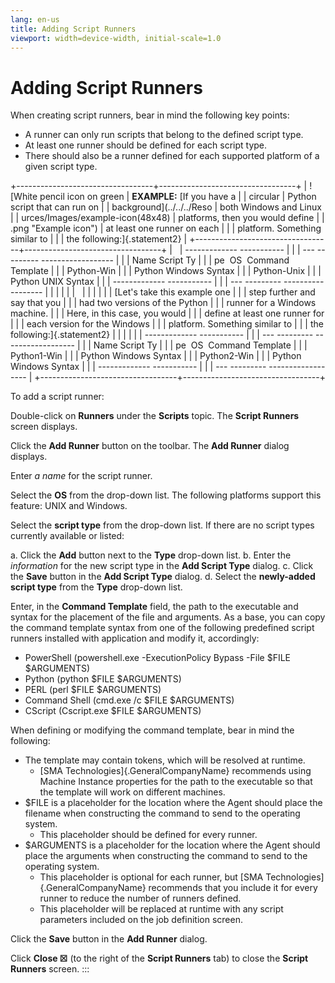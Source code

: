 ```yaml
---
lang: en-us
title: Adding Script Runners
viewport: width=device-width, initial-scale=1.0
---
```


#  Adding Script Runners

When creating script runners, bear in mind the following key points:

-   A runner can only run scripts that belong to the defined script
    type.
-   At least one runner should be defined for each script type.
-   There should also be a runner defined for each supported platform of
    a given script type.

+----------------------------------+----------------------------------+
| ![White pencil icon on green     | **EXAMPLE:** [If you have a      | | circular                         | Python script that can run on    |
| background](../../../Reso        | both Windows and Linux           |
| urces/Images/example-icon(48x48) | platforms, then you would define |
| .png "Example icon") | at least one runner on each      |
|                                  | platform. Something similar to   |
|                                  | the following:]{.statement2}     |
+----------------------------------+----------------------------------+
|                                  |   ------------- -----------      |
|                                  | --- --------- ------------------ |
|                                  |   Name          Script Ty        |
|                                  | pe    OS        Command Template |
|                                  |   Python-Win                     |
|                                  |  Python         Windows   Syntax |
|                                  |   Python-Unix                    |
|                                  |  Python         UNIX      Syntax |
|                                  |   ------------- -----------      |
|                                  | --- --------- ------------------ |
|                                  |                                  |
|                                  |                                  |
|                                  |                                  |
|                                  | [Let\'s take this example one    | |                                  | step further and say that you    |
|                                  | had two versions of the Python   |
|                                  | runner for a Windows machine.    |
|                                  | Here, in this case, you would    |
|                                  | define at least one runner for   |
|                                  | each version for the Windows     |
|                                  | platform. Something similar to   |
|                                  | the following:]{.statement2}     |
|                                  |                                  |
|                                  |   ------------- -----------      |
|                                  | --- --------- ------------------ |
|                                  |   Name          Script Ty        |
|                                  | pe    OS        Command Template |
|                                  |   Python1-Win                    |
|                                  |  Python         Windows   Syntax |
|                                  |   Python2-Win                    |
|                                  |  Python         Windows   Syntax |
|                                  |   ------------- -----------      |
|                                  | --- --------- ------------------ |
+----------------------------------+----------------------------------+

To add a script runner:

Double-click on **Runners** under the **Scripts** topic. The **Script
Runners** screen displays.

Click the **Add Runner** button on the toolbar. The **Add Runner**
dialog displays.

Enter *a name* for the script runner.

Select the **OS** from the drop-down list. The following platforms
support this feature: UNIX and Windows.

Select the **script type** from the drop-down list. If there are no
script types currently available or listed:

a.  Click the **Add** button next to the **Type** drop-down list.
b.  Enter the *information* for the new script type in the **Add Script
    Type** dialog.
c.  Click the **Save** button in the **Add Script Type** dialog.
d.  Select the **newly-added script type** from the **Type** drop-down
    list.

Enter, in the **Command Template** field, the path to the executable and
syntax for the placement of the file and arguments. As a base, you can
copy the command template syntax from one of the following predefined
script runners installed with application and modify it, accordingly:

-   PowerShell (powershell.exe -ExecutionPolicy Bypass -File \$FILE
    \$ARGUMENTS)
-   Python (python \$FILE \$ARGUMENTS)
-   PERL (perl \$FILE \$ARGUMENTS)
-   Command Shell (cmd.exe /c \$FILE \$ARGUMENTS)
-   CScript (Cscript.exe \$FILE \$ARGUMENTS)

When defining or modifying the command template, bear in mind the
following:

-   The template may contain tokens, which will be resolved at runtime.
    -   [SMA Technologies]{.GeneralCompanyName} recommends using Machine         Instance properties for the path to the executable so that the
        template will work on different machines.
-   \$FILE is a placeholder for the location where the Agent should
    place the filename when constructing the command to send to the
    operating system.
    -   This placeholder should be defined for every runner.
-   \$ARGUMENTS is a placeholder for the location where the Agent should
    place the arguments when constructing the command to send to the
    operating system.
    -   This placeholder is optional for each runner, but [SMA         Technologies]{.GeneralCompanyName} recommends that you include
        it for every runner to reduce the number of runners defined.
    -   This placeholder will be replaced at runtime with any script
        parameters included on the job definition screen.

Click the **Save** button in the **Add Runner** dialog.

Click **Close ☒** (to the right of the **Script Runners** tab) to close
the **Script Runners** screen.
:::

 

